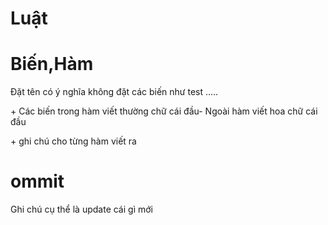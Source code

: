 # Luật
<h1>Biến,Hàm</h1>
      <p>Đặt tên có ý nghĩa không đặt các biến như test .....</p>
      <p>+ Các biến trong hàm viết thường chữ cái đầu- Ngoài hàm viết hoa chữ cái đầu</p>
      <p>+ ghi chú cho từng hàm viết ra</p>
<h1>ommit</h1> <p>Ghi chú cụ thể là update cái gì mới</p>
